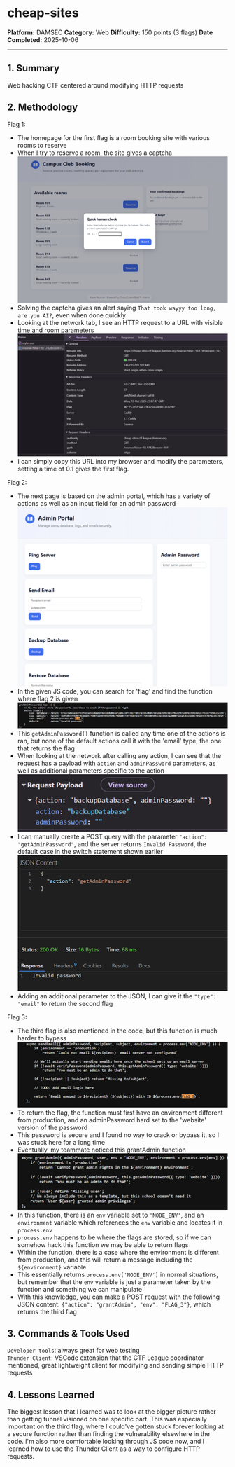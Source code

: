 # cheap-sites

**Platform:** DAMSEC
**Category:** Web
**Difficulty:** 150 points (3 flags)
**Date Completed:** 2025-10-06

---

## 1. Summary
Web hacking CTF centered around modifying HTTP requests

## 2. Methodology
Flag 1:
- The homepage for the first flag is a room booking site with various rooms to reserve
- When I try to reserve a room, the site gives a captcha  
![captcha](screenshots/captcha.png)  
- Solving the captcha gives an alert saying `That took wayyy too long, are you AI?`, even when done quickly
- Looking at the network tab, I see an HTTP request to a URL with visible time and room parameters  
![URL](screenshots/url.png)  
- I can simply copy this URL into my browser and modify the parameters, setting a time of 0.1 gives the first flag.

Flag 2:
- The next page is based on the admin portal, which has a variety of actions as well as an input field for an admin password
![admin portal](screenshots/admin.png)  
- In the given JS code, you can search for 'flag' and find the function where flag 2 is given
![getAdminPassword](screenshots/getadmin.png)  
- This `getAdminPassword()` function is called any time one of the actions is ran, but none of the default actions call it with the 'email' type, the one that returns the flag
- When looking at the network after calling any action, I can see that the request has a payload with `action` and `adminPassword` parameters, as well as additional parameters specific to the action
![action payload](screenshots/payload.png)  
- I can manually create a POST query with the parameter `"action": "getAdminPassword"`, and the server returns `Invalid Password`, the default case in the switch statement shown earlier
![json content](screenshots/json.png)  
- Adding an additional parameter to the JSON, I can give it the `"type": "email"` to return the second flag

Flag 3:
- The third flag is also mentioned in the code, but this function is much harder to bypass
![sendEmail function](screenshots/sendemail.png) 
- To return the flag, the function must first have an environment different from production, and an adminPassword hard set to the 'website' version of the password
- This password is secure and I found no way to crack or bypass it, so I was stuck here for a long time
- Eventually, my teammate noticed this grantAdmin function
![grantAdmin](screenshots/grantadmin.png)  
- In this function, there is an `env` variable set to `'NODE_ENV'`, and an `environment` variable which references the `env` variable and locates it in `process.env`
- `process.env` happens to be where the flags are stored, so if we can somehow hack this function we may be able to return flags
- Within the function, there is a case where the environment is different from production, and this will return a message including the `${environment}` variable
- This essentially returns `process.env['NODE_ENV']` in normal situations, but remember that the `env` variable is just a parameter taken by the function and something we can manipulate
- With this knowledge, you can make a POST request with the following JSON content: `{"action": "grantAdmin", "env": "FLAG_3"}`, which returns the third flag

## 3. Commands & Tools Used
`Developer tools`: always great for web testing  
`Thunder Client`: VSCode extension that the CTF League coordinator mentioned, great lightweight client for modifying and sending simple HTTP requests

## 4. Lessons Learned
The biggest lesson that I learned was to look at the bigger picture rather than getting tunnel visioned on one specific part. This was especially important on the third flag, where I could've gotten stuck forever looking at a secure function rather than finding the vulnerability elsewhere in the code. I'm also more comfortable looking through JS code now, and I learned how to use the Thunder Client as a way to configure HTTP requests.
